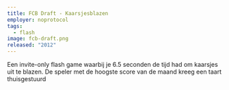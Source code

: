 ```yaml
---
title: FCB Draft - Kaarsjesblazen
employer: noprotocol
tags:
  - flash
image: fcb-draft.png
released: "2012"
---
```


Een invite-only flash game waarbij je 6.5 seconden de tijd had om kaarsjes uit te blazen.
De speler met de hoogste score van de maand kreeg een taart thuisgestuurd
